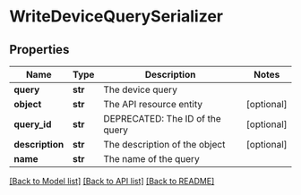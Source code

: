 # WriteDeviceQuerySerializer

## Properties
Name | Type | Description | Notes
------------ | ------------- | ------------- | -------------
**query** | **str** | The device query | 
**object** | **str** | The API resource entity | [optional] 
**query_id** | **str** | DEPRECATED: The ID of the query | [optional] 
**description** | **str** | The description of the object | [optional] 
**name** | **str** | The name of the query | 

[[Back to Model list]](../README.md#documentation-for-models) [[Back to API list]](../README.md#documentation-for-api-endpoints) [[Back to README]](../README.md)


